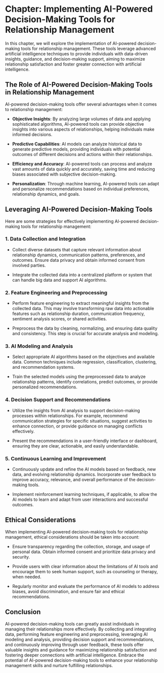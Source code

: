 Chapter: Implementing AI-Powered Decision-Making Tools for Relationship Management
==================================================================================

In this chapter, we will explore the implementation of AI-powered decision-making tools for relationship management. These tools leverage advanced artificial intelligence techniques to provide individuals with data-driven insights, guidance, and decision-making support, aiming to maximize relationship satisfaction and foster greater connection with artificial intelligence.

The Role of AI-Powered Decision-Making Tools in Relationship Management
-----------------------------------------------------------------------

AI-powered decision-making tools offer several advantages when it comes to relationship management:

* **Objective Insights**: By analyzing large volumes of data and applying sophisticated algorithms, AI-powered tools can provide objective insights into various aspects of relationships, helping individuals make informed decisions.

* **Predictive Capabilities**: AI models can analyze historical data to generate predictive models, providing individuals with potential outcomes of different decisions and actions within their relationships.

* **Efficiency and Accuracy**: AI-powered tools can process and analyze vast amounts of data quickly and accurately, saving time and reducing biases associated with subjective decision-making.

* **Personalization**: Through machine learning, AI-powered tools can adapt and personalize recommendations based on individual preferences, relationship dynamics, and goals.

Leveraging AI-Powered Decision-Making Tools
-------------------------------------------

Here are some strategies for effectively implementing AI-powered decision-making tools for relationship management:

### 1. **Data Collection and Integration**

* Collect diverse datasets that capture relevant information about relationship dynamics, communication patterns, preferences, and outcomes. Ensure data privacy and obtain informed consent from involved parties.

* Integrate the collected data into a centralized platform or system that can handle big data and support AI algorithms.

### 2. **Feature Engineering and Preprocessing**

* Perform feature engineering to extract meaningful insights from the collected data. This may involve transforming raw data into actionable features such as relationship duration, communication frequency, sentiment analysis scores, or shared activities.

* Preprocess the data by cleaning, normalizing, and ensuring data quality and consistency. This step is crucial for accurate analysis and modeling.

### 3. **AI Modeling and Analysis**

* Select appropriate AI algorithms based on the objectives and available data. Common techniques include regression, classification, clustering, and recommendation systems.

* Train the selected models using the preprocessed data to analyze relationship patterns, identify correlations, predict outcomes, or provide personalized recommendations.

### 4. **Decision Support and Recommendations**

* Utilize the insights from AI analysis to support decision-making processes within relationships. For example, recommend communication strategies for specific situations, suggest activities to enhance connection, or provide guidance on managing conflicts effectively.

* Present the recommendations in a user-friendly interface or dashboard, ensuring they are clear, actionable, and easily understandable.

### 5. **Continuous Learning and Improvement**

* Continuously update and refine the AI models based on feedback, new data, and evolving relationship dynamics. Incorporate user feedback to improve accuracy, relevance, and overall performance of the decision-making tools.

* Implement reinforcement learning techniques, if applicable, to allow the AI models to learn and adapt from user interactions and successful outcomes.

Ethical Considerations
----------------------

When implementing AI-powered decision-making tools for relationship management, ethical considerations should be taken into account:

* Ensure transparency regarding the collection, storage, and usage of personal data. Obtain informed consent and prioritize data privacy and security.

* Provide users with clear information about the limitations of AI tools and encourage them to seek human support, such as counseling or therapy, when needed.

* Regularly monitor and evaluate the performance of AI models to address biases, avoid discrimination, and ensure fair and ethical recommendations.

Conclusion
----------

AI-powered decision-making tools can greatly assist individuals in managing their relationships more effectively. By collecting and integrating data, performing feature engineering and preprocessing, leveraging AI modeling and analysis, providing decision support and recommendations, and continuously improving through user feedback, these tools offer valuable insights and guidance for maximizing relationship satisfaction and fostering deeper connections with artificial intelligence. Embrace the potential of AI-powered decision-making tools to enhance your relationship management skills and nurture fulfilling relationships.
